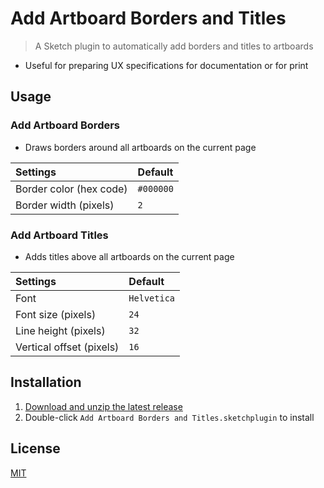 # Add Artboard Borders and Titles

> A Sketch plugin to automatically add borders and titles to artboards

- Useful for preparing UX specifications for documentation or for print

## Usage

### Add Artboard Borders

- Draws borders around all artboards on the current page

Settings | Default
:--|:--
Border color (hex code) | `#000000`
Border width (pixels) | `2`

### Add Artboard Titles

- Adds titles above all artboards on the current page

Settings | Default
:--|:--
Font | `Helvetica`
Font size (pixels) | `24`
Line height (pixels) | `32`
Vertical offset (pixels) | `16`

## Installation

1. [Download and unzip the latest release](https://github.com/yuanqing/sketch-add-artboard-borders-and-titles/releases)
2. Double-click `Add Artboard Borders and Titles.sketchplugin` to install

## License

[MIT](LICENSE.md)
